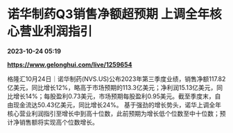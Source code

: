 # 诺华制药Q3销售净额超预期 上调全年核心营业利润指引

**2023-10-24 05:19**

**https://www.gelonghui.com/live/1259654**

格隆汇10月24日｜诺华制药(NVS.US)公布2023年第三季度业绩，销售净额117.82亿美元，同比增长12%，略高于市场预期的113.3亿美元；净利润15.13亿美元，同比增长14%；每股盈利0.73美元，市场预期每股盈利0.95美元。截至季度末，自由现金流达50.43亿美元，同比增长24%。 基于强劲的增长势头，诺华上调全年核心营业利润指引至增长中到高十位数，此前预期为增长低个位数至中十位数；预计净销售额将实现高个位数增长。